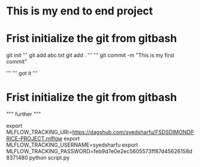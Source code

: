 # This is my end to end project

# Frist initialize the git from gitbash

git init
'''
git add abc.txt
git add .
'''
'''
git commit -m "This is my first commit"

'''
'''
got it
'''
# Frist initialize the git from gitbash
"""
further
"""

export MLFLOW_TRACKING_URI=https://dagshub.com/syedsharfu/FSDSDIMONDPRICE-PROJECT.mlflow
export MLFLOW_TRACKING_USERNAME=syedsharfu
export MLFLOW_TRACKING_PASSWORD=feb9d7e0e2ec5605573ff87d45626158d8371480
python script.py
